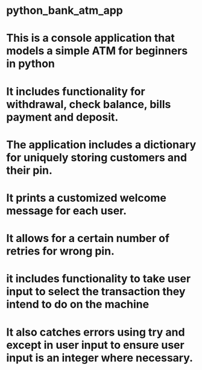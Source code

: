 # python_bank_atm_app
# This is a console application that models a simple ATM for beginners in python
# It includes functionality for withdrawal, check balance, bills payment and deposit.
# The application includes a dictionary for uniquely storing customers and their pin.
# It prints a customized welcome message for each user.
# It allows for a certain number of retries for wrong pin.
# it includes functionality to take user input to select the transaction they intend to do on the machine
# It also catches errors using try and except in user input to ensure user input is an integer where necessary.
